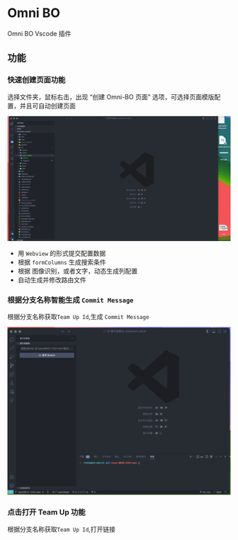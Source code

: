 # Omni BO

Omni BO Vscode 插件

## 功能

### 快速创建页面功能

选择文件夹，鼠标右击，出现 “创建 Omni-BO 页面” 选项，可选择页面模版配置，并且可自动创建页面

![Demo](/images/example.gif)

- 用 `Webview` 的形式提交配置数据
- 根据 `formColumns` 生成搜索条件
- 根据 图像识别，或者文字，动态生成列配置
- 自动生成并修改路由文件

### 根据分支名称智能生成 `Commit Message`

根据分支名称获取`Team Up Id`,生成 `Commit Message`

![Demo](/images/git.gif)

### 点击打开 Team Up 功能

根据分支名称获取`Team Up Id`,打开链接
